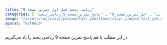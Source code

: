 ```yaml
---
title: "ریاضی پنجم فصل اول تمرین صفحه 9"
categories: [ "فصل_اول_ریاضی_پنجم" , "ریاضی_پنجم" , "آموزش_ابتدایی" , "ریاضی_ابتدایی" , "حل_تمرین_صفحه_9" , "پاسخ_تمرین_صفحه_9_ریاضی_پنجم" ]
image: "/assets/img/riazi/panjom/fasl_yek/items/riazi_panjom_fasl_yek_mabhas_tamrin_safe_9.jpg"
aparat: "wvt6ob6"
---
```


در این مطلب با هم پاسخ تمرین صفحه 9 ریاضی پنجم را یاد می‌گیریم.
